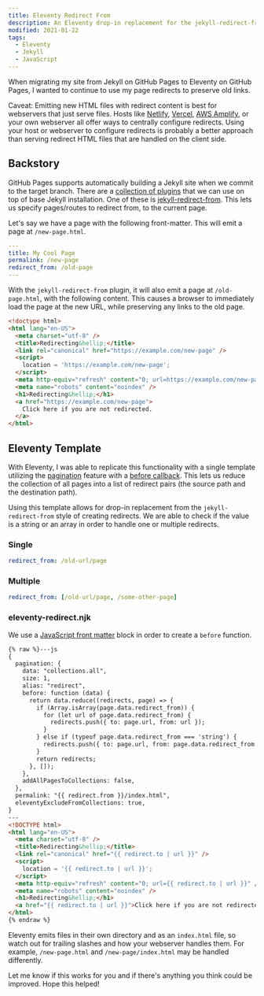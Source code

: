 ```yaml
---
title: Eleventy Redirect From
description: An Eleventy drop-in replacement for the jekyll-redirect-from style of redirect files.
modified: 2021-01-22
tags:
  - Eleventy
  - Jekyll
  - JavaScript
---
```


When migrating my site from Jekyll on GitHub Pages to Eleventy on GitHub Pages, I wanted to continue to use my page redirects to preserve old links.

Caveat: Emitting new HTML files with redirect content is best for webservers that just serve files. Hosts like [Netlify](https://docs.netlify.com/routing/redirects/), [Vercel](https://vercel.com/docs/configuration#project/redirects), [AWS Amplify](https://docs.aws.amazon.com/amplify/latest/userguide/redirects.html), or your own webserver all offer ways to centrally configure redirects. Using your host or webserver to configure redirects is probably a better approach than serving redirect HTML files that are handled on the client side.

## Backstory

GitHub Pages supports automatically building a Jekyll site when we commit to the target branch. There are a [collection of plugins](https://pages.github.com/versions/) that we can use on top of base Jekyll installation. One of these is [jekyll-redirect-from](https://github.com/jekyll/jekyll-redirect-from). This lets us specify pages/routes to redirect from, to the current page.

Let's say we have a page with the following front-matter. This will emit a page at `/new-page.html`.

```yaml
---
title: My Cool Page
permalink: /new-page
redirect_from: /old-page
---
```

With the `jekyll-redirect-from` plugin, it will also emit a page at `/old-page.html`, with the following content. This causes a browser to immediately load the page at the new URL, while preserving any links to the old page.

```html
<!doctype html>
<html lang="en-US">
  <meta charset="utf-8" />
  <title>Redirecting&hellip;</title>
  <link rel="canonical" href="https://example.com/new-page" />
  <script>
    location = 'https://example.com/new-page';
  </script>
  <meta http-equiv="refresh" content="0; url=https://example.com/new-page" />
  <meta name="robots" content="noindex" />
  <h1>Redirecting&hellip;</h1>
  <a href="https://example.com/new-page">
    Click here if you are not redirected.
  </a>
</html>
```

## Eleventy Template

With Eleventy, I was able to replicate this functionality with a single template utilizing the [pagination](https://www.11ty.dev/docs/pagination/) feature with a [before callback](https://www.11ty.dev/docs/pagination/#the-before-callback). This lets us reduce the collection of all pages into a list of redirect pairs (the source path and the destination path).

Using this template allows for drop-in replacement from the `jekyll-redirect-from` style of creating redirects. We are able to check if the value is a string or an array in order to handle one or multiple redirects.

### Single

```yaml
redirect_from: /old-url/page
```

### Multiple

```yaml
redirect_from: [/old-url/page, /some-other-page]
```

### eleventy-redirect.njk

We use a [JavaScript front matter](https://www.11ty.dev/docs/data-frontmatter/#javascript-front-matter) block in order to create a `before` function.

<!-- prettier-ignore-start -->
```html
{% raw %}---js
{
  pagination: {
    data: "collections.all",
    size: 1,
    alias: "redirect",
    before: function (data) {
      return data.reduce((redirects, page) => {
        if (Array.isArray(page.data.redirect_from)) {
          for (let url of page.data.redirect_from) {
            redirects.push({ to: page.url, from: url });
          }
        } else if (typeof page.data.redirect_from === 'string') {
          redirects.push({ to: page.url, from: page.data.redirect_from });
        }
        return redirects;
      }, []);
    },
    addAllPagesToCollections: false,
  },
  permalink: "{{ redirect.from }}/index.html",
  eleventyExcludeFromCollections: true,
}
---
<!DOCTYPE html>
<html lang="en-US">
  <meta charset="utf-8" />
  <title>Redirecting&hellip;</title>
  <link rel="canonical" href="{{ redirect.to | url }}" />
  <script>
    location = '{{ redirect.to | url }}';
  </script>
  <meta http-equiv="refresh" content="0; url={{ redirect.to | url }}" />
  <meta name="robots" content="noindex" />
  <h1>Redirecting&hellip;</h1>
  <a href="{{ redirect.to | url }}">Click here if you are not redirected.</a>
</html>
{% endraw %}
```
<!-- prettier-ignore-end -->

Eleventy emits files in their own directory and as an `index.html` file, so watch out for trailing slashes and how your webserver handles them. For example, `/new-page.html` and `/new-page/index.html` may be handled differently.

Let me know if this works for you and if there's anything you think could be improved. Hope this helped!
